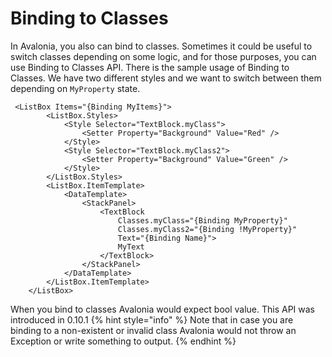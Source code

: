 # Binding to Classes

In Avalonia, you also can bind to classes.
Sometimes it could be useful to switch classes depending on some logic,
and for those purposes, you can use Binding to Classes API.
There is the sample usage of Binding to Classes. We have two different styles and we want to switch between them depending on `MyProperty` state.

```markup
 <ListBox Items="{Binding MyItems}">
        <ListBox.Styles>
            <Style Selector="TextBlock.myClass">
                <Setter Property="Background" Value="Red" />
            </Style>
            <Style Selector="TextBlock.myClass2">
                <Setter Property="Background" Value="Green" />
            </Style>
        </ListBox.Styles>
        <ListBox.ItemTemplate>
            <DataTemplate>
                <StackPanel>
                    <TextBlock
                        Classes.myClass="{Binding MyProperty}"
                        Classes.myClass2="{Binding !MyProperty}"
                        Text="{Binding Name}">
                        MyText
                    </TextBlock>
                </StackPanel>
            </DataTemplate>
        </ListBox.ItemTemplate>
    </ListBox>
```
When you bind to classes Avalonia would expect bool value. This API was introduced in 0.10.1
{% hint style="info" %} Note that in case you are binding to a non-existent or invalid class Avalonia would not throw an Exception or write something to output. {% endhint %}
